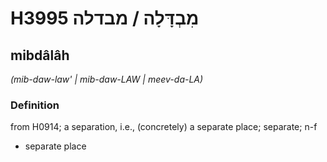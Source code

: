 # H3995 מִבְדָּלָה / מבדלה

## mibdâlâh

_(mib-daw-law' | mib-daw-LAW | meev-da-LA)_

### Definition

from H0914; a separation, i.e., (concretely) a separate place; separate; n-f

- separate place
